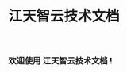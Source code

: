 # 江天智云技术文档

<br>

<!-- ![欢迎使用amWiki！](amWiki/images/logo.png "欢迎使用amWiki！")   -->

### 欢迎使用 江天智云技术文档 !
<!-- —— **amWiki 致力于让大家可以更简单、更便捷的建设个人和团队文库！**   -->

<!-- [ [amWiki 官网文档中心](https://amwiki.org/doc/) ] -->

